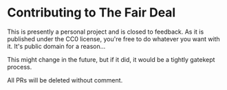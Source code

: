 # Contributing to The Fair Deal

This is presently a personal project and is closed to feedback. As it is published under the CC0 license, you're free to do whatever you want with it. It's public domain for a reason... 

This might change in the future, but if it did, it would be a tightly gatekept process. 

All PRs will be deleted without comment.
